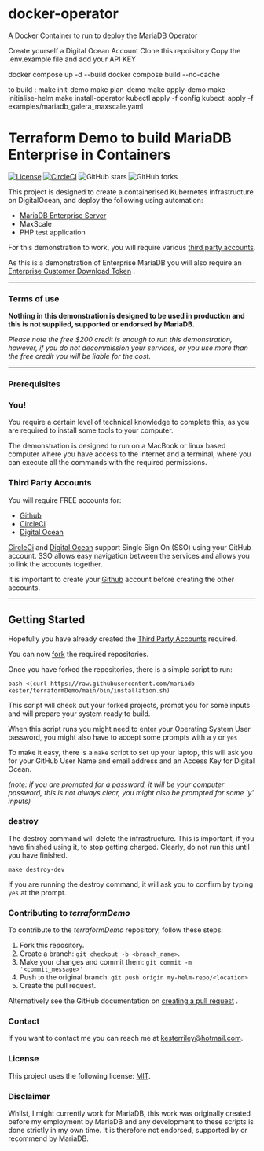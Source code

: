 # docker-operator
A Docker Container to run to deploy the MariaDB Operator


Create yourself a Digital Ocean Account
Clone this repoisitory 
Copy the .env.example file and add your API KEY

docker compose up -d --build
docker compose build --no-cache

to build :
make init-demo
make plan-demo
make apply-demo
make initialise-helm
make install-operator
kubectl apply -f config
kubectl apply -f examples/mariadb_galera_maxscale.yaml


# Terraform Demo to build MariaDB Enterprise in Containers

[![License](https://img.shields.io/badge/mit-blue.svg)](https://opensource.org/licenses/mit)
[![CircleCI](https://dl.circleci.com/status-badge/img/gh/mariadb-kester/terraformDemo/tree/main.svg?style=svg)](https://dl.circleci.com/status-badge/redirect/gh/mariadb-kester/terraformDemo/tree/main)
![GitHub stars](https://img.shields.io/github/stars/mariadb-kester/terraformDemo?style=social)
![GitHub forks](https://img.shields.io/github/forks/mariadb-kester/terraformDemo?style=social)

This project is designed to create a containerised Kubernetes infrastructure on DigitalOcean, and deploy the following
using automation:

- [MariaDB Enterprise Server]([https://mariadb.com])
- MaxScale
- PHP test application

For this demonstration to work, you will require various [third party accounts](#third-party-accounts).

As this is a demonstration of Enterprise MariaDB you will also require
an [Enterprise Customer Download Token](https://customers.mariadb.com/downloads/token/?_ga=2.26935487.388521418.1665738866-1398472177.1665738866)
.

---

### Terms of use

**Nothing in this demonstration is designed to be used in production and this is not supplied, supported or endorsed by
MariaDB.**

*Please note the free $200 credit is enough to run this demonstration, however, if you do not decommission your
services, or you use more than the free credit you will be liable for the cost.*

---

### Prerequisites

### You!

You require a certain level of technical knowledge to complete this, as you are required to install some tools to your
computer.

The demonstration is designed to run on a MacBook or linux based computer where you have access to the internet and a
terminal, where you can execute all the commands with the required permissions.

### Third Party Accounts

You will require FREE accounts for:

- [Github](./docs/files/github/readme.md)
- [CircleCi](./docs/files/circleci/readme.md)
- [Digital Ocean](./docs/files/digitalocean/readme.md)

[CircleCi](./docs/files/circleci/readme.md) and [Digital Ocean](./docs/files/digitalocean/readme.md) support Single Sign
On (SSO) using your GitHub account. SSO allows easy navigation between the services and allows you to link the accounts
together.

It is important to create your [Github](./docs/files/github/readme.md) account before creating the other accounts.

---

## Getting Started

Hopefully you have already created the [Third Party Accounts](#third-party-accounts) required.

You can now [fork](./docs/files/github/fork.md) the required repositories.

Once you have forked the repositories, there is a simple script to run:

    bash <(curl https://raw.githubusercontent.com/mariadb-kester/terraformDemo/main/bin/installation.sh)

This script will check out your forked projects, prompt you for some inputs and will prepare your system ready to build.

When this script runs you might need to enter your Operating System User password, you might also have to accept some
prompts with a `y` or `yes`

To make it easy, there is a `make` script to set up your laptop, this will ask you for your GitHub User Name and email
address and an Access Key for Digital Ocean.

*(note: if you are prompted for a password, it will be your computer password, this is not always clear, you might also
be prompted for some 'y' inputs)*

### destroy

The destroy command will delete the infrastructure. This is important, if you have finished using it, to stop getting
charged. Clearly, do not run this until you have finished.

`make destroy-dev`

If you are running the destroy command, it will ask you to confirm by typing `yes` at the prompt.

### Contributing to *terraformDemo*

<!--- If your README is long or you have some specific process or steps you want contributors to follow, consider creating a separate CONTRIBUTING.md file--->
To contribute to the *terraformDemo* repository, follow these steps:

1. Fork this repository.
2. Create a branch: `git checkout -b <branch_name>`.
3. Make your changes and commit them: `git commit -m '<commit_message>'`
4. Push to the original branch: `git push origin my-helm-repo/<location>`
5. Create the pull request.

Alternatively see the GitHub documentation
on [creating a pull request](https://help.github.com/en/github/collaborating-with-issues-and-pull-requests/creating-a-pull-request)
.

### Contact

If you want to contact me you can reach me at kesterriley@hotmail.com.

### License

<!--- If you're not sure which open license to use see https://choosealicense.com/--->

This project uses the following license: [MIT](https://github.com/mariadb-kester/terraformDemo/blob/master/LICENSE).

### Disclaimer

Whilst, I might currently work for MariaDB, this work was originally created before my employment by MariaDB and any
development to these scripts is done strictly in my own time. It is therefore not endorsed, supported by or recommend by
MariaDB. 
